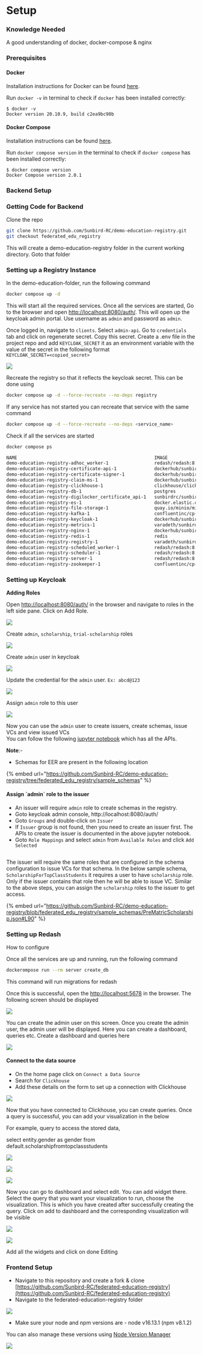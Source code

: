 # Setup

### Knowledge Needed

A good understanding of docker, docker-compose & nginx

### Prerequisites

#### Docker

Installation instructions for Docker can be found [here](https://docs.docker.com/engine/install/).

Run `docker -v` in terminal to check if `docker` has been installed correctly:

```
$ docker -v
Docker version 20.10.9, build c2ea9bc90b
```

#### Docker Compose

Installation instructions can be found [here](https://docs.docker.com/compose/install/).

Run `docker compose version` in the terminal to check if `docker compose` has been installed correctly:

```
$ docker compose version
Docker Compose version 2.0.1
```

### Backend Setup <a href="#_btcqa01b80kx" id="_btcqa01b80kx"></a>

### Getting Code for Backend <a href="#_pjvmd0ibetjy" id="_pjvmd0ibetjy"></a>

Clone the repo

```bash
git clone https://github.com/Sunbird-RC/demo-education-registry.git
git checkout federated_edu_registry
```

This will create a demo-education-registry folder in the current working directory. Goto that folder

### Setting up a Registry Instance <a href="#_5l1lkhqaq9ey" id="_5l1lkhqaq9ey"></a>

In the demo-education-folder, run the following command

```bash
docker compose up -d
```

This will start all the required services. Once all the services are started, Go to the browser and open [http://localhost:8080/auth/](http://localhost:8080/auth/). This will open up the keycloak admin portal. Use username as `admin` and password as `admin`.

Once logged in, navigate to `clients`. Select `admin-api`. Go to `credentials` tab and click on regenerate secret. Copy this secret. Create a .env file in the project repo and add `KEYCLOAK_SECRET` it as an environment variable with the value of the secret in the following format\
`KEYCLOAK_SECRET=<copied_secret>`

![](../../../.gitbook/assets/0.png)

Recreate the registry so that it reflects the keycloak secret. This can be done using&#x20;

```bash
docker compose up -d --force-recreate --no-deps registry
```

If any service has not started you can recreate that service with the same command

```bash
docker compose up -d --force-recreate --no-deps <service_name>
```

Check if all the services are started

```bash
docker compose ps
```

```bash
NAME                                                   IMAGE                                                  COMMAND                  SERVICE                      CREATED              STATUS                                 PORTS
demo-education-registry-adhoc_worker-1                 redash/redash:8.0.0.b32245                             "/app/bin/docker-ent…"   adhoc_worker                 About a minute ago   Up About a minute                      5000/tcp
demo-education-registry-certificate-api-1              dockerhub/sunbird-rc-certificate-api                   "docker-entrypoint.s…"   certificate-api              17 hours ago         Up 17 hours (healthy)                  0.0.0.0:8078->8078/tcp, :::8078->8078/tcp
demo-education-registry-certificate-signer-1           dockerhub/sunbird-rc-certificate-signer                "docker-entrypoint.s…"   certificate-signer           17 hours ago         Up 17 hours (healthy)                  0.0.0.0:8079->8079/tcp, :::8079->8079/tcp
demo-education-registry-claim-ms-1                     dockerhub/sunbird-rc-claim-ms:v0.0.13                  "java -jar /app.jar"     claim-ms                     About a minute ago   Up About a minute                      0.0.0.0:8082->8082/tcp, :::8082->8082/tcp
demo-education-registry-clickhouse-1                   clickhouse/clickhouse-server:head-alpine               "/entrypoint.sh"         clickhouse                   17 hours ago         Up 17 hours (healthy)                  8123/tcp, 9009/tcp, 0.0.0.0:9004->9000/tcp, :::9004->9000/tcp
demo-education-registry-db-1                           postgres                                               "docker-entrypoint.s…"   db                           About a minute ago   Up About a minute                      0.0.0.0:5432->5432/tcp, :::5432->5432/tcp
demo-education-registry-digilocker_certificate_api-1   sunbirdrc/sunbird-rc-digilocker-certificate-api        "/go/main"               digilocker_certificate_api   About a minute ago   Up About a minute                      8086/tcp, 0.0.0.0:8087->8087/tcp, :::8087->8087/tcp
demo-education-registry-es-1                           docker.elastic.co/elasticsearch/elasticsearch:7.10.1   "/tini -- /usr/local…"   es                           17 hours ago         Up 17 hours (healthy)                  0.0.0.0:9200->9200/tcp, :::9200->9200/tcp, 0.0.0.0:9300->9300/tcp, :::9300->9300/tcp
demo-education-registry-file-storage-1                 quay.io/minio/minio                                    "/usr/bin/docker-ent…"   file-storage                 17 hours ago         Up 17 hours (healthy)                  0.0.0.0:9003->9000/tcp, :::9003->9000/tcp, 0.0.0.0:9002->9001/tcp, :::9002->9001/tcp
demo-education-registry-kafka-1                        confluentinc/cp-kafka:latest                           "/etc/confluent/dock…"   kafka                        17 hours ago         Up 17 hours (unhealthy)                0.0.0.0:9092->9092/tcp, :::9092->9092/tcp
demo-education-registry-keycloak-1                     dockerhub/sunbird-rc-keycloak:nonce                    "/opt/jboss/tools/do…"   keycloak                     About a minute ago   Up About a minute (health: starting)   0.0.0.0:8080->8080/tcp, :::8080->8080/tcp, 0.0.0.0:9990->9990/tcp, :::9990->9990/tcp, 8443/tcp
demo-education-registry-metrics-1                      varadeth/sunbird-rc-metrics:metrics                    "/app/metrics/metric…"   metrics                      17 hours ago         Up 2 minutes                           0.0.0.0:8070->8070/tcp, :::8070->8070/tcp
demo-education-registry-nginx-1                        dockerhub/sunbird-rc-nginx                             "/docker-entrypoint.…"   nginx                        About a minute ago   Restarting (1) 26 seconds ago
demo-education-registry-redis-1                        redis                                                  "docker-entrypoint.s…"   redis                        17 hours ago         Up 17 hours                            0.0.0.0:6379->6379/tcp, :::6379->6379/tcp
demo-education-registry-registry-1                     varadeth/sunbird-rc-core:metrics                       "java -Xms1024m -Xmx…"   registry                     About a minute ago   Up About a minute                      0.0.0.0:8081->8081/tcp, :::8081->8081/tcp
demo-education-registry-scheduled_worker-1             redash/redash:8.0.0.b32245                             "/app/bin/docker-ent…"   scheduled_worker             About a minute ago   Up About a minute                      5000/tcp
demo-education-registry-scheduler-1                    redash/redash:8.0.0.b32245                             "/app/bin/docker-ent…"   scheduler                    About a minute ago   Up About a minute                      5000/tcp
demo-education-registry-server-1                       redash/redash:8.0.0.b32245                             "/app/bin/docker-ent…"   server                       About a minute ago   Up About a minute                      0.0.0.0:5678->5000/tcp, :::5678->5000/tcp
demo-education-registry-zookeeper-1                    confluentinc/cp-zookeeper:latest                       "/etc/confluent/dock…"   zookeeper                    17 hours ago         Up 17 hours                            2888/tcp, 0.0.0.0:2181->2181/tcp, :::2181->2181/tcp, 3888/tcp
```

### Setting up Keycloak <a href="#_9kf7tx8j3sxx" id="_9kf7tx8j3sxx"></a>

**Adding Roles**

Open [http://localhost:8080/auth/](http://localhost:8080/auth/) in the browser and navigate to roles in the left side pane. Click on Add Role.

![](<../../../.gitbook/assets/1 (1).png>)

Create `admin`, `scholarship`, `trial-scholarship` roles

![](../../../.gitbook/assets/2.png)

Create `admin` user in keycloak

![](../../../.gitbook/assets/3.png)

Update the credential for the `admin` user. `Ex: abcd@123`

![](<../../../.gitbook/assets/4 (1).png>)

Assign `admin` role to this user

![](../../../.gitbook/assets/5.png)

Now you can use the `admin` user to create issuers, create schemas, issue VCs and view issued VCs\
You can follow the following [jupyter notebook](https://github.com/varadeth/demo-education-registry/blob/issue\_624\_backend\_eer\_docs/issuance.ipynb) which has all the APIs.

**Note**:-

* Schemas for EER are present in the following location

{% embed url="https://github.com/Sunbird-RC/demo-education-registry/tree/federated_edu_registry/sample_schemas" %}

#### Assign \`admin\` role to the issuer

* An issuer will require `admin` role to create schemas in the registry.
* Goto keycloak admin console, http://localhost:8080/auth/
* Goto `Groups` and double-click on `Issuer`
* If `Issuer` group is not found, then you need to create an issuer first. The APIs to create the issuer is documented in the above jupyter notebook.
* Goto `Role Mappings` and select `admin` from `Available Roles` and click `Add Selected`

<figure><img src="../../../.gitbook/assets/Screenshot 2023-05-25 at 10.56.30 AM.png" alt=""><figcaption></figcaption></figure>

The issuer will require the same roles that are configured in the schema configuration to issue VCs for that schema. In the below sample schema, `ScholarshipForTopClassStudents` it requires a user to have `scholarship` role. Only if the issuer contains that role then he will be able to issue VC. Similar to the above steps, you can assign the `scholarship` roles to the issuer to get access.&#x20;

{% embed url="https://github.com/Sunbird-RC/demo-education-registry/blob/federated_edu_registry/sample_schemas/PreMatricScholarship.json#L90" %}

### Setting up Redash <a href="#_cf0y99rd0e19" id="_cf0y99rd0e19"></a>

How to configure

Once all the services are up and running, run the following command

```bash
dockerompose run --rm server create_db
```

This command will run migrations for redash

Once this is successful, open the [http://localhost:5678](http://localhost:5678) in the browser. The following screen should be displayed

![](../../../.gitbook/assets/6.png)

You can create the admin user on this screen. Once you create the admin user, the admin user will be displayed. Here you can create a dashboard, queries etc. Create a dashboard and queries here

![](../../../.gitbook/assets/7.png)

#### Connect to the data source

* On the home page click on `Connect a Data Source`
* Search for `Clickhouse`
* Add these details on the form to set up a connection with Clickhouse

![](../../../.gitbook/assets/9.png)

Now that you have connected to Clickhouse, you can create queries. Once a query is successful, you can add your visualization in the below

For example, query to access the stored data,

select entity.gender as gender from default.scholarshipfromtopclassstudents

![](../../../.gitbook/assets/10.png)

![](../../../.gitbook/assets/11.png)

![](../../../.gitbook/assets/12.png)

Now you can go to dashboard and select edit. You can add widget there. Select the query that you want your visualization to run, choose the visualization. This is which you have created after successfully creating the query. Click on add to dashboard and the corresponding visualization will be visible

![](../../../.gitbook/assets/13.png)

![](../../../.gitbook/assets/14.png)

Add all the widgets and click on done Editing

### Frontend Setup <a href="#_lcjuuta90ki" id="_lcjuuta90ki"></a>

* Navigate to this repository and create a fork & clone [https://github.com/Sunbird-RC/federated-education-registry](https://github.com/Sunbird-RC/federated-education-registry)
* Navigate to the federated-education-registry folder

![](<../../../.gitbook/assets/unknown (2).png>)

* Make sure your node and npm versions are - node v16.13.1 (npm v8.1.2)

You can also manage these versions using [Node Version Manager](https://www.freecodecamp.org/news/node-version-manager-nvm-install-guide/)

![](<../../../.gitbook/assets/unknown (3).png>)

